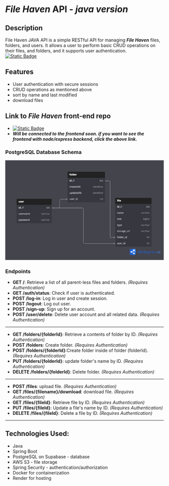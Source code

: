 # ***File Haven*** API - ***java version***
## Description
File Haven JAVA API is a  simple RESTful API for managing ***File Haven*** files, folders, and users. It allows a user to perform basic CRUD operations on their files, and folders, and it supports user authentication.  
[![Static Badge](https://img.shields.io/badge/Live%20API-blue)](https://java-api.sofonias-elala-file-haven.xyz/auth/status)

## Features

- User authentication with secure sessions
- CRUD operations as mentioned above
- sort by name and last modified
- download files

## Link to ***File Haven*** front-end repo
 * [![Static Badge](https://img.shields.io/badge/File%20Haven-green)](https://github.com/sofoniasElala/file-haven)
 * ***Will be connected to the frontend soon. if you want to see the frontend with node/express backend, click the above link.***
### PostgreSQL Database Schema
![schema](https://github.com/sofoniasElala/file-haven-api/blob/main/file-haven.png)

### Endpoints

- **GET /**: Retrieve a list of all parent-less files and folders. _(Requires Authentication)_
- **GET /auth/status**: Check if user is authenticated.
- **POST /log-in**: Log in user and create session. 
- **POST /logout**: Log out user.
- **POST /sign-up**: Sign up for an account.
- **POST /user/delete**: Delete user account and all related data. _(Requires Authentication)_
___
- **GET /folders/{folderId}**: Retrieve a contents of folder by ID. _(Requires Authentication)_
- **POST /folders**: Create folder. _(Requires Authentication)_
- **POST /folders/{folderId}**:Create folder inside of folder (folderId). _(Requires Authentication)_
- **PUT /folders/{folderId}**: update folder's name by ID. _(Requires Authentication)_
- **DELETE /folders/{folderId}**: Delete folder. _(Requires Authentication)_
___
- **POST /files**: upload file. _(Requires Authentication)_
- **GET /files/{filename}/download**: download file. _(Requires Authentication)_
- **GET /files/{fileId}**: Retrieve file by ID. _(Requires Authentication)_
- **PUT /files/{fileId}**: Update a file's name by ID. _(Requires Authentication)_
- **DELETE /files/{fileId}**: Delete a file by  ID. _(Requires Authentication)_
___

## Technologies Used:
  * Java 
  * Spring Boot
  * PostgreSQL on Supabase - database
  * AWS S3 - file storage 
  * Spring Security - authentication/authorization
  * Docker for containerization
  * Render for hosting
